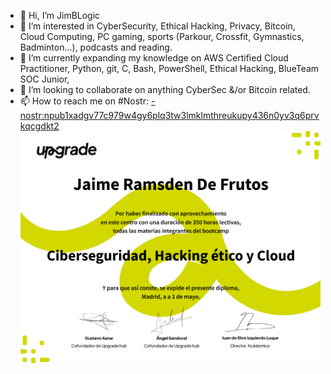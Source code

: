 - 👋 Hi, I’m JimBLogic
- 👀 I’m interested in CyberSecurity, Ethical Hacking, Privacy, Bitcoin, Cloud Computing, PC gaming, sports (Parkour, Crossfit, Gymnastics, Badminton...), podcasts and reading.
- 🌱 I’m currently expanding my knowledge on AWS Certified Cloud Practitioner, Python, git, C, Bash, PowerShell, Ethical Hacking, BlueTeam SOC Junior,
- 💞️ I’m looking to collaborate on anything CyberSec &/or Bitcoin related.
- 📫 How to reach me on #Nostr: [- nostr:npub1xadgv77c979w4gy6plq3tw3lmklmthreukupy436n0yv3q6prvkqcgdkt2](https://iris.to/npub1xadgv77c979w4gy6plq3tw3lmklmthreukupy436n0yv3q6prvkqcgdkt2)
![MyCert](https://github.com/JimBLogic/JimBLogic/blob/main/Certificates/upgradehubcert.png?raw=true)
<!---
JimBLogic/JimBLogic is a ✨ special ✨ repository because its `README.md` (this file) appears on your GitHub profile.
You can click the Preview link to take a look at your changes.
--->
